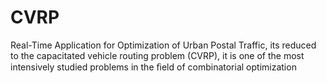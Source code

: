 # CVRP
Real-Time Application for Optimization of Urban Postal Traffic, its reduced to the capacitated vehicle routing problem (CVRP), it is one of the most intensively studied problems in the ﬁeld of combinatorial optimization
